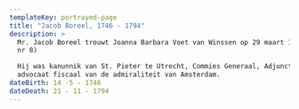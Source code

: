 ```yaml
---
templateKey: portrayed-page
title: "Jacob Boreel, 1746 - 1794"
description: >
  Mr. Jacob Boreel trouwt Joanna Barbara Voet van Winssen op 29 maart 1774 (inv
  nr 8)

  Hij was kanunnik van St. Pieter te Utrecht, Commies Generaal, Adjunct Raad en
  advocaat fiscaal van de admiraliteit van Amsterdam.
dateBirth: 14 -5 - 1746
dateDeath: 21 - 11 - 1794
---
```

